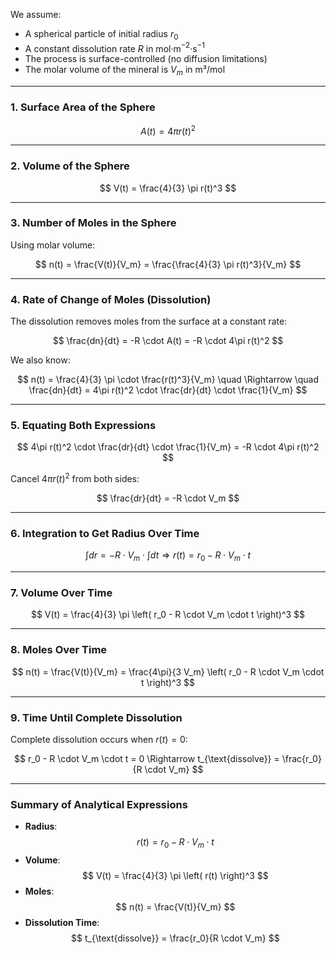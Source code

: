 We assume:
- A spherical particle of initial radius $r_0$
- A constant dissolution rate $R$ in mol·m$^{-2}$·s$^{-1}$
- The process is surface-controlled (no diffusion limitations)
- The molar volume of the mineral is $V_m$ in m³/mol

---

### 1. Surface Area of the Sphere

$$
A(t) = 4\pi r(t)^2
$$

---

### 2. Volume of the Sphere

$$
V(t) = \frac{4}{3} \pi r(t)^3
$$

---

### 3. Number of Moles in the Sphere

Using molar volume:

$$
n(t) = \frac{V(t)}{V_m} = \frac{\frac{4}{3} \pi r(t)^3}{V_m}
$$

---

### 4. Rate of Change of Moles (Dissolution)

The dissolution removes moles from the surface at a constant rate:

$$
\frac{dn}{dt} = -R \cdot A(t) = -R \cdot 4\pi r(t)^2
$$

We also know:

$$
n(t) = \frac{4}{3} \pi \cdot \frac{r(t)^3}{V_m}
\quad \Rightarrow \quad
\frac{dn}{dt} = 4\pi r(t)^2 \cdot \frac{dr}{dt} \cdot \frac{1}{V_m}
$$

---

### 5. Equating Both Expressions

$$
4\pi r(t)^2 \cdot \frac{dr}{dt} \cdot \frac{1}{V_m} = -R \cdot 4\pi r(t)^2
$$

Cancel $4\pi r(t)^2$ from both sides:

$$
\frac{dr}{dt} = -R \cdot V_m
$$

---

### 6. Integration to Get Radius Over Time

$$
\int dr = -R \cdot V_m \cdot \int dt
\Rightarrow
r(t) = r_0 - R \cdot V_m \cdot t
$$

---

### 7. Volume Over Time

$$
V(t) = \frac{4}{3} \pi \left( r_0 - R \cdot V_m \cdot t \right)^3
$$

---

### 8. Moles Over Time

$$
n(t) = \frac{V(t)}{V_m} = \frac{4\pi}{3 V_m} \left( r_0 - R \cdot V_m \cdot t \right)^3
$$

---

### 9. Time Until Complete Dissolution

Complete dissolution occurs when $r(t)=0$:

$$
r_0 - R \cdot V_m \cdot t = 0 \Rightarrow t_{\text{dissolve}} = \frac{r_0}{R \cdot V_m}
$$

---

### Summary of Analytical Expressions

- **Radius**:
  $$
  r(t) = r_0 - R \cdot V_m \cdot t
  $$
- **Volume**:
  $$
  V(t) = \frac{4}{3} \pi \left( r(t) \right)^3
  $$
- **Moles**:
  $$
  n(t) = \frac{V(t)}{V_m}
  $$
- **Dissolution Time**:
  $$
  t_{\text{dissolve}} = \frac{r_0}{R \cdot V_m}
  $$